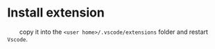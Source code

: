 # Install extension

&emsp;&emsp;copy it into the `<user home>/.vscode/extensions` folder and restart `Vscode`.
